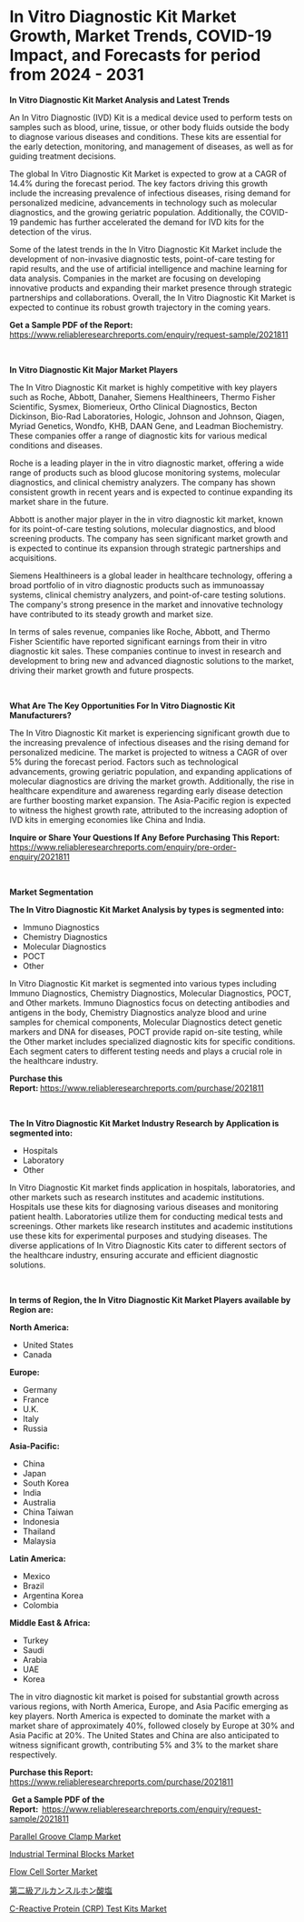 <p><h1>In Vitro Diagnostic Kit Market Growth, Market Trends, COVID-19 Impact, and Forecasts for period from 2024 - 2031</h1></p><p><strong>In Vitro Diagnostic Kit Market Analysis and Latest Trends</strong></p>
<p><p>An In Vitro Diagnostic (IVD) Kit is a medical device used to perform tests on samples such as blood, urine, tissue, or other body fluids outside the body to diagnose various diseases and conditions. These kits are essential for the early detection, monitoring, and management of diseases, as well as for guiding treatment decisions.</p><p>The global In Vitro Diagnostic Kit Market is expected to grow at a CAGR of 14.4% during the forecast period. The key factors driving this growth include the increasing prevalence of infectious diseases, rising demand for personalized medicine, advancements in technology such as molecular diagnostics, and the growing geriatric population. Additionally, the COVID-19 pandemic has further accelerated the demand for IVD kits for the detection of the virus.</p><p>Some of the latest trends in the In Vitro Diagnostic Kit Market include the development of non-invasive diagnostic tests, point-of-care testing for rapid results, and the use of artificial intelligence and machine learning for data analysis. Companies in the market are focusing on developing innovative products and expanding their market presence through strategic partnerships and collaborations. Overall, the In Vitro Diagnostic Kit Market is expected to continue its robust growth trajectory in the coming years.</p></p>
<p><strong>Get a Sample PDF of the Report:&nbsp;</strong> <a href="https://www.reliableresearchreports.com/enquiry/request-sample/2021811">https://www.reliableresearchreports.com/enquiry/request-sample/2021811</a></p>
<p>&nbsp;</p>
<p><strong>In Vitro Diagnostic Kit Major Market Players</strong></p>
<p><p>The In Vitro Diagnostic Kit market is highly competitive with key players such as Roche, Abbott, Danaher, Siemens Healthineers, Thermo Fisher Scientific, Sysmex, Biomerieux, Ortho Clinical Diagnostics, Becton Dickinson, Bio-Rad Laboratories, Hologic, Johnson and Johnson, Qiagen, Myriad Genetics, Wondfo, KHB, DAAN Gene, and Leadman Biochemistry. These companies offer a range of diagnostic kits for various medical conditions and diseases.</p><p>Roche is a leading player in the in vitro diagnostic market, offering a wide range of products such as blood glucose monitoring systems, molecular diagnostics, and clinical chemistry analyzers. The company has shown consistent growth in recent years and is expected to continue expanding its market share in the future.</p><p>Abbott is another major player in the in vitro diagnostic kit market, known for its point-of-care testing solutions, molecular diagnostics, and blood screening products. The company has seen significant market growth and is expected to continue its expansion through strategic partnerships and acquisitions.</p><p>Siemens Healthineers is a global leader in healthcare technology, offering a broad portfolio of in vitro diagnostic products such as immunoassay systems, clinical chemistry analyzers, and point-of-care testing solutions. The company's strong presence in the market and innovative technology have contributed to its steady growth and market size.</p><p>In terms of sales revenue, companies like Roche, Abbott, and Thermo Fisher Scientific have reported significant earnings from their in vitro diagnostic kit sales. These companies continue to invest in research and development to bring new and advanced diagnostic solutions to the market, driving their market growth and future prospects.</p></p>
<p>&nbsp;</p>
<p><strong>What Are The Key Opportunities For In Vitro Diagnostic Kit Manufacturers?</strong></p>
<p><p>The In Vitro Diagnostic Kit market is experiencing significant growth due to the increasing prevalence of infectious diseases and the rising demand for personalized medicine. The market is projected to witness a CAGR of over 5% during the forecast period. Factors such as technological advancements, growing geriatric population, and expanding applications of molecular diagnostics are driving the market growth. Additionally, the rise in healthcare expenditure and awareness regarding early disease detection are further boosting market expansion. The Asia-Pacific region is expected to witness the highest growth rate, attributed to the increasing adoption of IVD kits in emerging economies like China and India.</p></p>
<p><strong>Inquire or Share Your Questions If Any Before Purchasing This Report:</strong> <a href="https://www.reliableresearchreports.com/enquiry/pre-order-enquiry/2021811">https://www.reliableresearchreports.com/enquiry/pre-order-enquiry/2021811</a></p>
<p>&nbsp;</p>
<p><strong>Market Segmentation</strong></p>
<p><strong>The In Vitro Diagnostic Kit Market Analysis by types is segmented into:</strong></p>
<p><ul><li>Immuno Diagnostics</li><li>Chemistry Diagnostics</li><li>Molecular Diagnostics</li><li>POCT</li><li>Other</li></ul></p>
<p><p>In Vitro Diagnostic Kit market is segmented into various types including Immuno Diagnostics, Chemistry Diagnostics, Molecular Diagnostics, POCT, and Other markets. Immuno Diagnostics focus on detecting antibodies and antigens in the body, Chemistry Diagnostics analyze blood and urine samples for chemical components, Molecular Diagnostics detect genetic markers and DNA for diseases, POCT provide rapid on-site testing, while the Other market includes specialized diagnostic kits for specific conditions. Each segment caters to different testing needs and plays a crucial role in the healthcare industry.</p></p>
<p><strong>Purchase this Report:&nbsp;</strong><a href="https://www.reliableresearchreports.com/purchase/2021811">https://www.reliableresearchreports.com/purchase/2021811</a></p>
<p>&nbsp;</p>
<p><strong>The In Vitro Diagnostic Kit Market Industry Research by Application is segmented into:</strong></p>
<p><ul><li>Hospitals</li><li>Laboratory</li><li>Other</li></ul></p>
<p><p>In Vitro Diagnostic Kit market finds application in hospitals, laboratories, and other markets such as research institutes and academic institutions. Hospitals use these kits for diagnosing various diseases and monitoring patient health. Laboratories utilize them for conducting medical tests and screenings. Other markets like research institutes and academic institutions use these kits for experimental purposes and studying diseases. The diverse applications of In Vitro Diagnostic Kits cater to different sectors of the healthcare industry, ensuring accurate and efficient diagnostic solutions.</p></p>
<p>&nbsp;</p>
<p><strong>In terms of Region, the In Vitro Diagnostic Kit Market Players available by Region are:</strong></p>
<p>
    <p> <strong> North America: </strong>
        <ul>
            <li>United States</li>
            <li>Canada</li>
        </ul>
        </p> 
    <p> <strong> Europe: </strong>
        <ul>
            <li>Germany</li>
            <li>France</li>
            <li>U.K.</li>
            <li>Italy</li>
            <li>Russia</li>
        </ul>
        </p> 
    <p> <strong> Asia-Pacific: </strong>
        <ul>
            <li>China</li>
            <li>Japan</li>
            <li>South Korea</li>
            <li>India</li>
            <li>Australia</li>
            <li>China Taiwan</li>
            <li>Indonesia</li>
            <li>Thailand</li>
            <li>Malaysia</li>
        </ul>
        </p> 
    <p> <strong> Latin America: </strong>
        <ul>
            <li>Mexico</li>
            <li>Brazil</li>
            <li>Argentina Korea</li>
            <li>Colombia</li>
        </ul>
        </p> 
    <p> <strong> Middle East & Africa: </strong>
        <ul>
            <li>Turkey</li>
            <li>Saudi</li>
            <li>Arabia</li>
            <li>UAE</li>
            <li>Korea</li>
        </ul>
    </p>
    </p>
<p><p>The in vitro diagnostic kit market is poised for substantial growth across various regions, with North America, Europe, and Asia Pacific emerging as key players. North America is expected to dominate the market with a market share of approximately 40%, followed closely by Europe at 30% and Asia Pacific at 20%. The United States and China are also anticipated to witness significant growth, contributing 5% and 3% to the market share respectively.</p></p>
<p><strong>Purchase this Report: </strong><a href="https://www.reliableresearchreports.com/purchase/2021811">https://www.reliableresearchreports.com/purchase/2021811</a></p>
<p>&nbsp;<strong>Get a Sample PDF of the Report:&nbsp;&nbsp;</strong><a href="https://www.reliableresearchreports.com/enquiry/request-sample/2021811">https://www.reliableresearchreports.com/enquiry/request-sample/2021811</a></p>
<p><strong></strong></p>
<p><p><a href="https://view.publitas.com/reportprime-1/parallel-groove-clamp-market-analysis-and-market-size-global-industry-overview-market-segmentation-and-forecast-2024-to-2031/">Parallel Groove Clamp Market</a></p><p><a href="https://view.publitas.com/reportprime-1/industrial-terminal-blocks-market-analysis-and-market-size-global-industry-overview-market-segmentation-and-forecast-2024-to-2031/">Industrial Terminal Blocks Market</a></p><p><a href="https://meowing-lemming-dd3.notion.site/Flow-Cell-Sorter-Market-Research-Report-Unlocks-Analysis-on-the-Market-Financial-Status-Market-Size-b265ddd1344d472e96bcaacd6e07b0d4">Flow Cell Sorter Market</a></p><p><a href="https://github.com/oqoeusbvpadwjs08/Market-Research-Report-List-1/blob/main/4489635186382.md">第二級アルカンスルホン酸塩</a></p><p><a href="https://shimmer-gardenia-37a.notion.site/C-Reactive-Protein-CRP-Test-Kits-Market-Share-Market-New-Trends-Analysis-Report-By-Type-By-Appl-cc4ee5e140d74115bb8d783bf2eefefe">C-Reactive Protein (CRP) Test Kits Market</a></p></p>